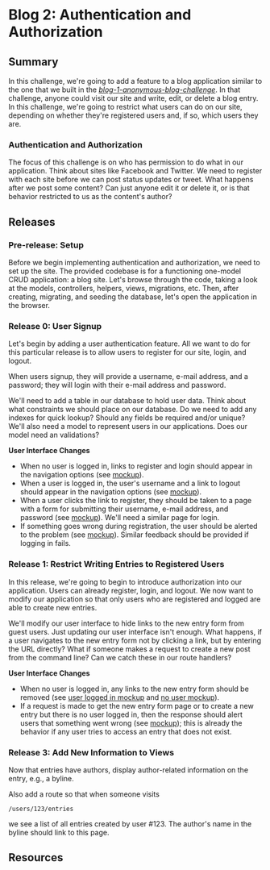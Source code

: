 # Blog 2: Authentication and Authorization

## Summary
In this challenge, we're going to add a feature to a blog application similar to the one that we built in the [*blog-1-anonymous-blog-challenge*][blog-1-challenge].  In that challenge, anyone could visit our site and write, edit, or delete a blog entry.  In this challenge, we're going to restrict what users can do on our site, depending on whether they're registered users and, if so, which users they are.

### Authentication and Authorization
The focus of this challenge is on who has permission to do what in our application.  Think about sites like Facebook and Twitter.  We need to register with each site before we can post status updates or tweet.  What happens after we post some content?  Can just anyone edit it or delete it, or is that behavior restricted to us as the content's author?


## Releases
### Pre-release: Setup
Before we begin implementing authentication and authorization, we need to set up the site.  The provided codebase is for a functioning one-model CRUD application:  a blog site.  Let's browse through the code, taking a look at the models, controllers, helpers, views, migrations, etc.  Then, after creating, migrating, and seeding the database, let's open the application in the browser.


### Release 0: User Signup
Let's begin by adding a user authentication feature.  All we want to do for this particular release is to allow users to register for our site, login, and logout.

When users signup, they will provide a username, e-mail address, and a password; they will login with their e-mail address and password.

We'll need to add a table in our database to hold user data.  Think about what constraints we should place on our database.  Do we need to add any indexes for quick lookup?  Should any fields be required and/or unique?  We'll also need a model to represent users in our applications.  Does our model need an validations?

**User Interface Changes**  
- When no user is logged in, links to register and login should appear in the navigation options (see [mockup](readme-assets/auth-nav-no-user.png)).
- When a user is logged in, the user's username and a link to logout should appear in the navigation options (see [mockup](readme-assets/auth-nav-user.png)).
- When a user clicks the link to register, they should be taken to a page with a form for submitting their username, e-mail address, and password (see [mockup](readme-assets/registration-form.png)).  We'll need a similar page for login.
- If something goes wrong during registration, the user should be alerted to the problem (see [mockup](readme-assets/registration-form-show-errors.png)).  Similar feedback should be provided if logging in fails.


### Release 1: Restrict Writing Entries to Registered Users
In this release, we're going to begin to introduce authorization into our application.  Users can already register, login, and logout.  We now want to modify our application so that only users who are registered and logged are able to create new entries.

We'll modify our user interface to hide links to the new entry form from guest users.  Just updating our user interface isn't enough.  What happens, if a user navigates to the new entry form not by clicking a link, but by entering the URL directly?  What if someone makes a request to create a new post from the command line?  Can we catch these in our route handlers?  

**User Interface Changes**  
- When no user is logged in, any links to the new entry form should be removed (see [user logged in mockup](readme-assets/auth-nav-user.png) and [no user mockup](readme-assets/no-user-no-link-to-form.png)).
- If a request is made to get the new entry form page or to create a new entry but there is no user logged in, then the response should alert users that something went wrong (see [mockup](readme-assets/something-went-wrong.png)); this is already the behavior if any user tries to access an entry that does not exist.


### Release 3: Add New Information to Views

Now that entries have authors, display author-related information on the entry,
e.g., a byline.

Also add a route so that when someone visits

```text
/users/123/entries
```

we see a list of all entries created by user #123.  The author's name in the
byline should link to this page.

## Resources

[blog-1-challenge]: ../../../blog-1-anonymous-blog-challenge
